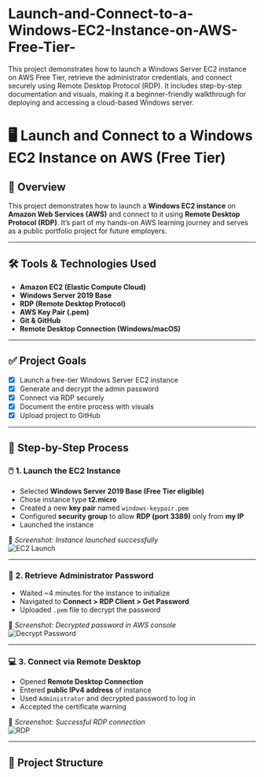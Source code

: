 # Launch-and-Connect-to-a-Windows-EC2-Instance-on-AWS-Free-Tier-
This project demonstrates how to launch a Windows Server EC2 instance on AWS Free Tier, retrieve the administrator credentials, and connect securely using Remote Desktop Protocol (RDP). It includes step-by-step documentation and visuals, making it a beginner-friendly walkthrough for deploying and accessing a cloud-based Windows server.
# 🖥️ Launch and Connect to a Windows EC2 Instance on AWS (Free Tier)

## 📌 Overview

This project demonstrates how to launch a **Windows EC2 instance** on **Amazon Web Services (AWS)** and connect to it using **Remote Desktop Protocol (RDP)**. It’s part of my hands-on AWS learning journey and serves as a public portfolio project for future employers.

---

## 🛠️ Tools & Technologies Used

- **Amazon EC2 (Elastic Compute Cloud)**
- **Windows Server 2019 Base**
- **RDP (Remote Desktop Protocol)**
- **AWS Key Pair (.pem)**
- **Git & GitHub**
- **Remote Desktop Connection (Windows/macOS)**

---

## ✅ Project Goals

- [x] Launch a free-tier Windows Server EC2 instance  
- [x] Generate and decrypt the admin password  
- [x] Connect via RDP securely  
- [x] Document the entire process with visuals  
- [x] Upload project to GitHub

---

## 🧭 Step-by-Step Process

### 🖱️ 1. Launch the EC2 Instance

- Selected **Windows Server 2019 Base (Free Tier eligible)**
- Chose instance type **t2.micro**
- Created a new **key pair** named `windows-keypair.pem`
- Configured **security group** to allow **RDP (port 3389)** only from **my IP**
- Launched the instance

📸 _Screenshot: Instance launched successfully_  
![EC2 Launch](images/ec2-launch.png)

---

### 🔑 2. Retrieve Administrator Password

- Waited ~4 minutes for the instance to initialize
- Navigated to **Connect > RDP Client > Get Password**
- Uploaded `.pem` file to decrypt the password

📸 _Screenshot: Decrypted password in AWS console_  
![Decrypt Password](images/decrypt-password.png)

---

### 💻 3. Connect via Remote Desktop

- Opened **Remote Desktop Connection**
- Entered **public IPv4 address** of instance
- Used `Administrator` and decrypted password to log in
- Accepted the certificate warning

📸 _Screenshot: Successful RDP connection_  
![RDP](images/rdp-connected.png)

---

## 📁 Project Structure

